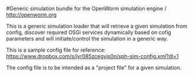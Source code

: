 #Generic simulation bundle for the OpenWorm simulation engine / http://openworm.org

This is a generic simulation loader that will retrieve a given simulation from config, discover required OSGi services dynamically based on cofig parameters and will initiate/control the simulation in a generic way.

This is a sample config file for reference: https://www.dropbox.com/s/iyr085zcegyis0n/sph-sim-config.xml?dl=1

The config file is to be intended as a "project file" for a given simulation.